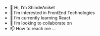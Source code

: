 - 👋 Hi, I’m ShindeAniket
- 👀 I’m interested in FrontEnd Technologies
- 🌱 I’m currently learning React 
- 💞️ I’m looking to collaborate on 
- 📫 How to reach me ...

<!---
ShindeAniket/ShindeAniket is a ✨ special ✨ repository because its `README.md` (this file) appears on your GitHub profile.
You can click the Preview link to take a look at your changes.
--->
